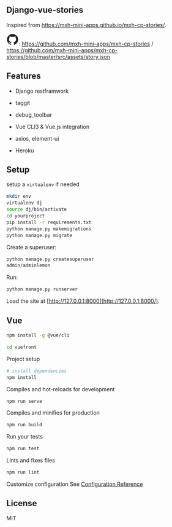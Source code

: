 ## Django-vue-stories

Inspired from https://mxh-mini-apps.github.io/mxh-cp-stories/.

![github](media/user/2019/github.png): https://github.com/mxh-mini-apps/mxh-cp-stories / https://github.com/mxh-mini-apps/mxh-cp-stories/blob/master/src/assets/story.json

<!-- 攻め（せめ）seme 受け（うけ）uke -->

## Features

- Django restframwork

- taggit

- debug_toolbar

- Vue CLI3 & Vue.js integration

- axios, element-ui

- Heroku


## Setup

setup a `virtualenv` if needed

```sh
mkdir env
virtualenv dj
source dj/bin/activate
cd yourproject
pip install -r requirements.txt
python manage.py makemigrations
python manage.py migrate
```

Create a superuser:

```sh
python manage.py createsuperuser
admin/adminlemon
```

Run:

```sh
python manage.py runserver
```

Load the site at [http://127.0.0.1:8000](http://127.0.0.1:8000/).

## Vue

```sh
npm install -g @vue/cli
```

```sh
cd vuefront
```

Project setup
```sh
# install dependencies
npm install
```

Compiles and hot-reloads for development
```sh
npm run serve
```

Compiles and minifies for production
```sh
npm run build
```
Run your tests
```sh
npm run test
```

Lints and fixes files
```sh
npm run lint
```

Customize configuration
See [Configuration Reference](https://cli.vuejs.org/config/)

License
----

MIT